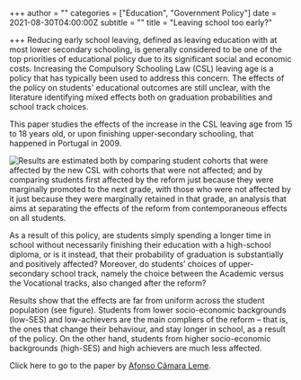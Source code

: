 +++
author = ""
categories = ["Education", "Government Policy"]
date = 2021-08-30T04:00:00Z
subtitle = ""
title = "Leaving school too early?"

+++
Reducing early school leaving, defined as leaving education with at most lower secondary schooling, is generally considered to be one of the top priorities of educational policy due to its significant social and economic costs. Increasing the Compulsory Schooling Law (CSL) leaving age is a policy that has typically been used to address this concern. The effects of the policy on students' educational outcomes are still unclear, with the literature identifying mixed effects both on graduation probabilities and school track choices.

This paper studies the effects of the increase in the CSL leaving age from 15 to 18 years old, or upon finishing upper-secondary schooling, that happened in Portugal in 2009.

![](https://res.cloudinary.com/portuguese-economic-journal/image/upload/v1630349348/research_report/Compliance_Grad_event_study_cyjhkh.jpg "Results are estimated both by comparing student cohorts that were affected by the new CSL with cohorts that were not affected; and by comparing students first affected by the reform just because they were marginally promoted to the next grade, with those who were not affected by it just because they were marginally retained in that grade, an analysis that aims at separating the effects of the reform from contemporaneous effects on all students.")

As a result of this policy, are students simply spending a longer time in school without necessarily finishing their education with a high-school diploma, or is it instead, that their probability of graduation is substantially and positively affected? Moreover, do students’ choices of upper-secondary school track, namely the choice between the Academic versus the Vocational tracks, also changed after the reform?

Results show that the effects are far from uniform across the student population (see figure). Students from lower socio-economic backgrounds (low-SES) and low-achievers are the main compliers of the reform – that is, the ones that change their behaviour, and stay longer in school, as a result of the policy. On the other hand, students from higher socio-economic backgrounds (high-SES) and high achievers are much less affected.

Click here to go to the paper by [Afonso Câmara Leme](https://economicsofeducation.com/wp-content/uploads/2021/07/145.pdf).